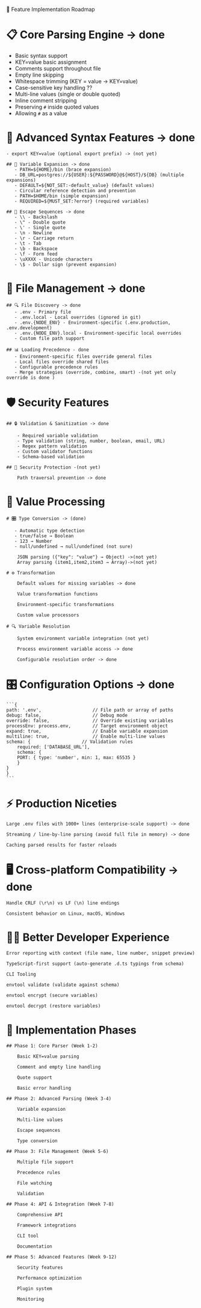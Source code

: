 🚀 Feature Implementation Roadmap

# 📋 Core Parsing Engine -> done

- Basic syntax support
- KEY=value basic assignment
- Comments support throughout file
- Empty line skipping
- Whitespace trimming (KEY = value → KEY=value)
- Case-sensitive key handling ??
- Multi-line values (single or double quoted)
- Inline comment stripping
- Preserving `#` inside quoted values
- Allowing `#` as a value

# 🎯 Advanced Syntax Features -> done

    - export KEY=value (optional export prefix) -> (not yet)

    ## 🔄 Variable Expansion -> done
       - PATH=${HOME}/bin (brace expansion)
       - DB_URL=postgres://${USER}:${PASSWORD}@${HOST}/${DB} (multiple expansions)
       - DEFAULT=${NOT_SET:-default_value} (default values)
       - Circular reference detection and prevention
       - PATH=$HOME/bin (simple expansion)
       - REQUIRED=${MUST_SET:?error} (required variables)

    ## 🚨 Escape Sequences -> done
       - \\ - Backslash
       - \" - Double quote
       - \' - Single quote
       - \n - Newline
       - \r - Carriage return
       - \t - Tab
       - \b - Backspace
       - \f - Form feed
       - \uXXXX - Unicode characters
       - \$ - Dollar sign (prevent expansion)

# 📁 File Management -> done

    ## 🔍 File Discovery -> done
       - .env - Primary file
       - .env.local - Local overrides (ignored in git)
       - .env.{NODE_ENV} - Environment-specific (.env.production, .env.development)
       - .env.{NODE_ENV}.local - Environment-specific local overrides
       - Custom file path support

    ## 📊 Loading Precedence - done
       - Environment-specific files override general files
       - Local files override shared files
       - Configurable precedence rules
       - Merge strategies (override, combine, smart) -(not yet only override is done )

# 🛡️ Security Features

    ## 🔒 Validation & Sanitization -> done

        - Required variable validation
        - Type validation (string, number, boolean, email, URL)
        - Regex pattern validation
        - Custom validator functions
        - Schema-based validation

    ## 🚫 Security Protection -(not yet)

        Path traversal prevention -> done

# 🔧 Value Processing

    # 🎛️ Type Conversion -> (done)

       - Automatic type detection
       - true/false → Boolean
       - 123 → Number
       - null/undefined → null/undefined (not sure)
    
        JSON parsing ({"key": "value"} → Object) ->(not yet)
        Array parsing (item1,item2,item3 → Array)->(not yet)

    # ⚙️ Transformation

        Default values for missing variables -> done

        Value transformation functions

        Environment-specific transformations

        Custom value processors

    # 🔍 Variable Resolution 

        System environment variable integration (not yet)

        Process environment variable access -> done

        Configurable resolution order -> done

# 🎛️ Configuration Options -> done

    ```{
    path: '.env',                   // File path or array of paths         
    debug: false,                   // Debug mode
    override: false,                // Override existing variables
    processEnv: process.env,        // Target environment object
    expand: true,                   // Enable variable expansion
    multiline: true,                // Enable multi-line values
    schema: {                   // Validation rules
        required: ['DATABASE_URL'],
        schema: {
        PORT: { type: 'number', min: 1, max: 65535 }
        }
    }
    }
    ```

# ⚡ Production Niceties

    Large .env files with 1000+ lines (enterprise-scale support) -> done

    Streaming / line-by-line parsing (avoid full file in memory) -> done

    Caching parsed results for faster reloads

# 🖥️ Cross-platform Compatibility -> done

    Handle CRLF (\r\n) vs LF (\n) line endings

    Consistent behavior on Linux, macOS, Windows

# 👨‍💻 Better Developer Experience

    Error reporting with context (file name, line number, snippet preview)

    TypeScript-first support (auto-generate .d.ts typings from schema)

    CLI Tooling

    envtool validate (validate against schema)

    envtool encrypt (secure variables)

    envtool decrypt (restore variables)



# 🚀 Implementation Phases

    ## Phase 1: Core Parser (Week 1-2)

        Basic KEY=value parsing

        Comment and empty line handling

        Quote support

        Basic error handling

    ## Phase 2: Advanced Parsing (Week 3-4)

        Variable expansion

        Multi-line values

        Escape sequences

        Type conversion

    ## Phase 3: File Management (Week 5-6)

        Multiple file support

        Precedence rules

        File watching

        Validation

    ## Phase 4: API & Integration (Week 7-8)

        Comprehensive API

        Framework integrations

        CLI tool

        Documentation

    ## Phase 5: Advanced Features (Week 9-12)

        Security features

        Performance optimization

        Plugin system

        Monitoring
